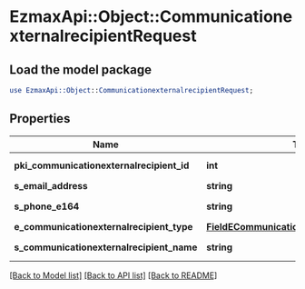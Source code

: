 # EzmaxApi::Object::CommunicationexternalrecipientRequest

## Load the model package
```perl
use EzmaxApi::Object::CommunicationexternalrecipientRequest;
```

## Properties
Name | Type | Description | Notes
------------ | ------------- | ------------- | -------------
**pki_communicationexternalrecipient_id** | **int** | The unique ID of the Communicationexternalrecipient | [optional] 
**s_email_address** | **string** | The email address. | [optional] 
**s_phone_e164** | **string** | A phone number in E.164 Format | [optional] 
**e_communicationexternalrecipient_type** | [**FieldECommunicationexternalrecipientType**](FieldECommunicationexternalrecipientType.md) |  | [optional] 
**s_communicationexternalrecipient_name** | **string** | The name of the Communicationexternalrecipient | [optional] 

[[Back to Model list]](../README.md#documentation-for-models) [[Back to API list]](../README.md#documentation-for-api-endpoints) [[Back to README]](../README.md)


